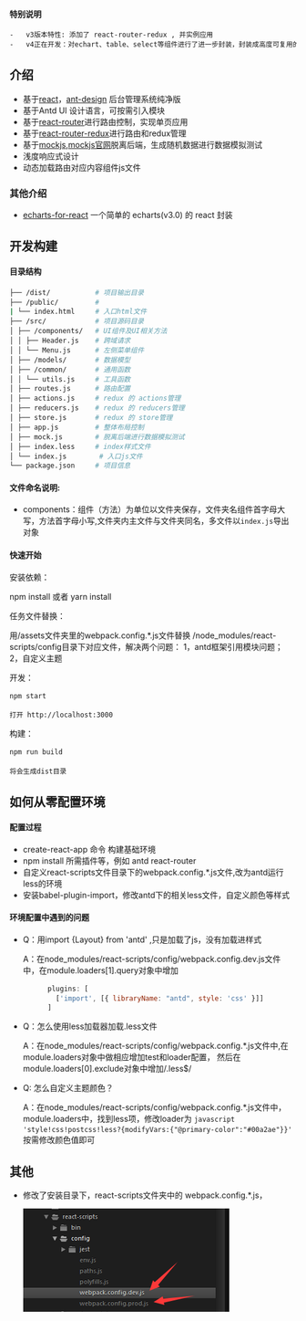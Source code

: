 #### 特别说明
```bash
-   v3版本特性: 添加了 react-router-redux , 并实例应用
-   v4正在开发：对echart、table、select等组件进行了进一步封装，封装成高度可复用的组件
```


## 介绍
-   基于[react](https://github.com/facebook/react)，[ant-design](https://github.com/ant-design/ant-design) 后台管理系统纯净版
-   基于Antd UI 设计语言，可按需引入模块
-   基于[react-router](https://github.com/ReactTraining/react-router)进行路由控制，实现单页应用
-   基于[react-router-redux](https://github.com/reactjs/react-router-redux)进行路由和redux管理
-   基于[mockjs](https://github.com/nuysoft/Mock/wiki),[mockjs官网](http://mockjs.com/)脱离后端，生成随机数据进行数据模拟测试
-   浅度响应式设计
-   动态加载路由对应内容组件js文件

### 其他介绍
-   [echarts-for-react](https://github.com/hustcc/echarts-for-react) 一个简单的 echarts(v3.0) 的 react 封装

## 开发构建

#### 目录结构
```bash
├── /dist/           # 项目输出目录
├── /public/         # 
| └── index.html     # 入口html文件
├── /src/            # 项目源码目录
│ ├── /components/   # UI组件及UI相关方法
│ │ ├── Header.js    # 跨域请求
│ │ └── Menu.js      # 左侧菜单组件
│ ├── /models/       # 数据模型
│ ├── /common/       # 通用函数
│ │ └── utils.js     # 工具函数
│ ├── routes.js      # 路由配置
│ ├── actions.js     # redux 的 actions管理
│ ├── reducers.js    # redux 的 reducers管理
│ ├── store.js       # redux 的 store管理
│ ├── app.js         # 整体布局控制
│ ├── mock.js        # 脱离后端进行数据模拟测试
│ ├── index.less     # index样式文件
│ └── index.js        # 入口js文件
└── package.json     # 项目信息
```

#### 文件命名说明:

-   components：组件（方法）为单位以文件夹保存，文件夹名组件首字母大写，方法首字母小写,文件夹内主文件与文件夹同名，多文件以`index.js`导出对象


#### 快速开始

安装依赖：

npm install 或者 yarn install


任务文件替换：

用/assets文件夹里的webpack.config.*.js文件替换 /node_modules/react-scripts/config目录下对应文件，解决两个问题：
    1，antd框架引用模块问题；
    2，自定义主题
    
开发：

```bash
npm start    

打开 http://localhost:3000
```


构建：

```bash
npm run build

将会生成dist目录
```
    
## 如何从零配置环境

#### 配置过程
-   create-react-app 命令 构建基础环境
-   npm install 所需插件等，例如 antd  react-router 
-   自定义react-scripts文件目录下的webpack.config.*.js文件,改为antd运行less的环境
-   安装babel-plugin-import，修改antd下的相关less文件，自定义颜色等样式

#### 环境配置中遇到的问题
-   Q：用import {Layout} from 'antd' ,只是加载了js，没有加载进样式
    
    A：在node_modules/react-scripts/config/webpack.config.dev.js文件中，在module.loaders[1].query对象中增加
    ```javascript
          plugins: [
            ['import', [{ libraryName: "antd", style: 'css' }]]
          ]
    ```
-   Q：怎么使用less加载器加载.less文件
    
    A：在node_modules/react-scripts/config/webpack.config.*.js文件中,在module.loaders对象中做相应增加test和loader配置，
       然后在module.loaders[0].exclude对象中增加/\.less$/

-   Q:  怎么自定义主题颜色？

    A：在node_modules/react-scripts/config/webpack.config.*.js文件中，module.loaders中，找到less项，修改loader为
        ```javascript
        'style!css!postcss!less?{modifyVars:{"@primary-color":"#00a2ae"}}'
        ```
      按需修改颜色值即可

## 其他

-   修改了安装目录下，react-scripts文件夹中的 webpack.config.*.js，

    ![](assets/react-scripts.png)


